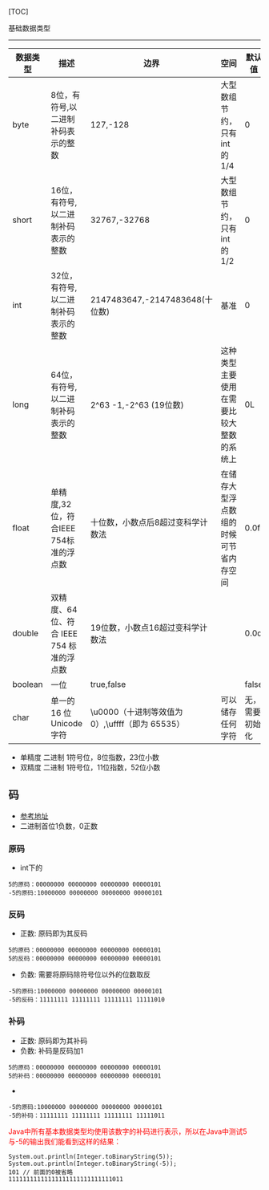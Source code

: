 
[TOC]

基础数据类型

---

|数据类型|描述|边界|空间|默认值
| ---- | ---- | ---- | ---- | ---- |
|byte|8位，有符号,以二进制补码表示的整数|127,-128|大型数组节约，只有int的1/4| 0 |
|short|16位，有符号,以二进制补码表示的整数|32767,-32768|大型数组节约，只有int的1/2| 0 |
|int|32位，有符号,以二进制补码表示的整数|2147483647,-2147483648(十位数)| 基准| 0 |
|long|64位，有符号,以二进制补码表示的整数|2^63 -1,-2^63 (19位数) | 这种类型主要使用在需要比较大整数的系统上| 0L |
|float|单精度,32位，符合IEEE 754标准的浮点数| 十位数，小数点后8超过变科学计数法| 在储存大型浮点数组的时候可节省内存空间| 0.0f |
|double|双精度、64 位、符合 IEEE 754 标准的浮点数| 19位数，小数点16超过变科学计数法| | 0.0d |
|boolean|一位|true,false| | false |
|char|单一的 16 位 Unicode 字符|\u0000（十进制等效值为 0）,\uffff（即为 65535）| 可以储存任何字符 | 无，需要初始化 |

- 单精度 二进制 1符号位，8位指数，23位小数
- 双精度 二进制 1符号位，11位指数，52位小数

## 码

- [参考地址](https://blog.csdn.net/weixin_37870009/article/details/79775926)
- 二进制首位1负数，0正数

### 原码

- int下的
~~~
5的原码：00000000 00000000 00000000 00000101
-5的原码:10000000 00000000 00000000 00000101
~~~

### 反码

- 正数: 原码即为其反码
~~~
5的原码：00000000 00000000 00000000 00000101
5的反码：00000000 00000000 00000000 00000101
~~~~

- 负数: 需要将原码除符号位以外的位数取反
~~~
-5的原码:10000000 00000000 00000000 00000101
-5的反码：11111111 11111111 11111111 11111010
~~~

### 补码

- 正数: 原码即为其补码
- 负数: 补码是反码加1
~~~
5的原码：00000000 00000000 00000000 00000101
5的补码：00000000 00000000 00000000 00000101
~~~
- 
~~~
-5的原码:10000000 00000000 00000000 00000101
-5的补码：11111111 11111111 11111111 11111011
~~~

<font color="red"> Java中所有基本数据类型均使用该数字的补码进行表示，所以在Java中测试5与-5的输出我们能看到这样的结果：</font>

~~~
System.out.println(Integer.toBinaryString(5));
System.out.println(Integer.toBinaryString(-5));
101 // 前面的0被省略
11111111111111111111111111111011
~~~

